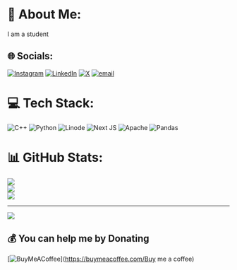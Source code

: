 # 💫 About Me:
I am a student


## 🌐 Socials:
[![Instagram](https://img.shields.io/badge/Instagram-%23E4405F.svg?logo=Instagram&logoColor=white)](https://instagram.com/arun___.__joshi) [![LinkedIn](https://img.shields.io/badge/LinkedIn-%230077B5.svg?logo=linkedin&logoColor=white)](https://linkedin.com/in/arunjoshi111) [![X](https://img.shields.io/badge/X-black.svg?logo=X&logoColor=white)](https://x.com/@ArunJos47636057) [![email](https://img.shields.io/badge/Email-D14836?logo=gmail&logoColor=white)](mailto:arunkoomath@gmail.com) 

# 💻 Tech Stack:
![C++](https://img.shields.io/badge/c++-%2300599C.svg?style=flat-square&logo=c%2B%2B&logoColor=white) ![Python](https://img.shields.io/badge/python-3670A0?style=flat-square&logo=python&logoColor=ffdd54) ![Linode](https://img.shields.io/badge/linode-00A95C?style=flat-square&logo=linode&logoColor=white) ![Next JS](https://img.shields.io/badge/Next-black?style=flat-square&logo=next.js&logoColor=white) ![Apache](https://img.shields.io/badge/apache-%23D42029.svg?style=flat-square&logo=apache&logoColor=white) ![Pandas](https://img.shields.io/badge/pandas-%23150458.svg?style=flat-square&logo=pandas&logoColor=white)
# 📊 GitHub Stats:
![](https://github-readme-stats.vercel.app/api?username=Arunkoomath&theme=algolia&hide_border=false&include_all_commits=false&count_private=false)<br/>
![](https://nirzak-streak-stats.vercel.app/?user=Arunkoomath&theme=algolia&hide_border=false)<br/>
![](https://github-readme-stats.vercel.app/api/top-langs/?username=Arunkoomath&theme=algolia&hide_border=false&include_all_commits=false&count_private=false&layout=compact)

---
[![](https://visitcount.itsvg.in/api?id=Arunkoomath&icon=0&color=0)](https://visitcount.itsvg.in)

  ## 💰 You can help me by Donating
  [![BuyMeACoffee](https://img.shields.io/badge/Buy%20Me%20a%20Coffee-ffdd00?style=for-the-badge&logo=buy-me-a-coffee&logoColor=black)](https://buymeacoffee.com/Buy me a coffee) 

  
<!-- Proudly created with GPRM ( https://gprm.itsvg.in ) -->
